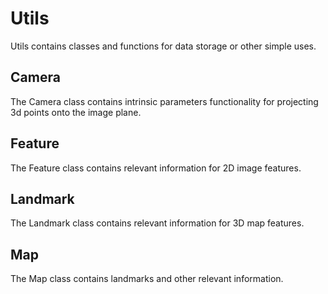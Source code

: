 # Utils

Utils contains classes and functions for data storage or other simple uses.

## Camera

The Camera class contains intrinsic parameters functionality for projecting 3d points onto the image plane.

## Feature

The Feature class contains relevant information for 2D image features.

## Landmark

The Landmark class contains relevant information for 3D map features.

## Map

The Map class contains landmarks and other relevant information.
